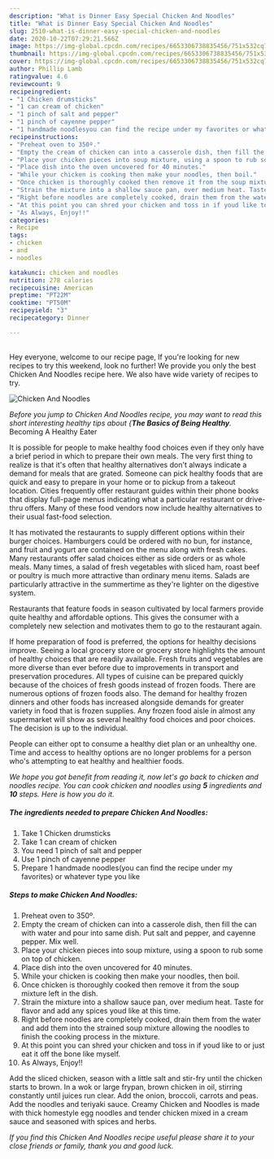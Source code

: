 ```yaml
---
description: "What is Dinner Easy Special Chicken And Noodles"
title: "What is Dinner Easy Special Chicken And Noodles"
slug: 2510-what-is-dinner-easy-special-chicken-and-noodles
date: 2020-10-22T07:29:21.566Z
image: https://img-global.cpcdn.com/recipes/6653306738835456/751x532cq70/chicken-and-noodles-recipe-main-photo.jpg
thumbnail: https://img-global.cpcdn.com/recipes/6653306738835456/751x532cq70/chicken-and-noodles-recipe-main-photo.jpg
cover: https://img-global.cpcdn.com/recipes/6653306738835456/751x532cq70/chicken-and-noodles-recipe-main-photo.jpg
author: Phillip Lamb
ratingvalue: 4.6
reviewcount: 9
recipeingredient:
- "1 Chicken drumsticks"
- "1 can cream of chicken"
- "1 pinch of salt and pepper"
- "1 pinch of cayenne pepper"
- "1 handmade noodlesyou can find the recipe under my favorites or whatever type you like"
recipeinstructions:
- "Preheat oven to 350º."
- "Empty the cream of chicken can into a casserole dish, then fill the can with water and pour into same dish. Put salt and pepper, and cayenne pepper. Mix well."
- "Place your chicken pieces into soup mixture, using a spoon to rub some on top of chicken."
- "Place dish into the oven uncovered for 40 minutes."
- "While your chicken is cooking then make your noodles, then boil."
- "Once chicken is thoroughly cooked then remove it from the soup mixture left in the dish."
- "Strain the mixture into a shallow sauce pan, over medium heat. Taste for flavor and add any spices youd like at this time."
- "Right before noodles are completely cooked, drain them from the water and add them into the strained soup mixture allowing the noodles to finish the cooking process in the mixture."
- "At this point you can shred your chicken and toss in if youd like to or just eat it off the bone like myself."
- "As Always, Enjoy!!"
categories:
- Recipe
tags:
- chicken
- and
- noodles

katakunci: chicken and noodles 
nutrition: 278 calories
recipecuisine: American
preptime: "PT22M"
cooktime: "PT50M"
recipeyield: "3"
recipecategory: Dinner

---
```

<br>
Hey everyone, welcome to our recipe page, If you're looking for new recipes to try this weekend, look no further! We provide you only the best Chicken And Noodles recipe here. We also have wide variety of recipes to try.
<br>


![Chicken And Noodles](https://img-global.cpcdn.com/recipes/6653306738835456/751x532cq70/chicken-and-noodles-recipe-main-photo.jpg)

<i>Before you jump to Chicken And Noodles recipe, you may want to read this short interesting healthy tips about {<strong>The Basics of Being Healthy</strong>.</i>
Becoming A Healthy Eater

It is possible for people to make healthy food choices even if they only have a brief period in which to prepare their own meals. The very first thing to realize is that it's often that healthy alternatives don't always indicate a demand for meals that are grated. Someone can pick healthy foods that are quick and easy to prepare in your home or to pickup from a takeout location. Cities frequently offer restaurant guides within their phone books that display full-page menus indicating what a particular restaurant or drive-thru offers. Many of these food vendors now include healthy alternatives to their usual fast-food selection.

 It has motivated the restaurants to supply different options within their burger choices. Hamburgers could be ordered with no bun, for instance, and fruit and yogurt are contained on the menu along with fresh cakes. Many restaurants offer salad choices either as side orders or as whole meals. Many times, a salad of fresh vegetables with sliced ham, roast beef or poultry is much more attractive than ordinary menu items.  Salads are particularly attractive in the summertime as they're lighter on the digestive system.

Restaurants that feature foods in season cultivated by local farmers provide quite healthy and affordable options.  This gives the consumer with a completely new selection and motivates them to go to the restaurant again.

If home preparation of food is preferred, the options for healthy decisions improve. Seeing a local grocery store or grocery store highlights the amount of healthy choices that are readily available. Fresh fruits and vegetables are more diverse than ever before due to improvements in transport and preservation procedures.  All types of cuisine can be prepared quickly because of the choices of fresh goods instead of frozen foods. There are numerous options of frozen foods also. The demand for healthy frozen dinners and other foods has increased alongside demands for greater variety in food that is frozen supplies. Any frozen food aisle in almost any supermarket will show as several healthy food choices and poor choices. The decision is up to the individual.

People can either opt to consume a healthy diet plan or an unhealthy one. Time and access to healthy options are no longer problems for a person who's attempting to eat healthy and healthier foods.


<i>We hope you got benefit from reading it, now let's go back to chicken and noodles recipe. You can cook chicken and noodles using <strong>5</strong> ingredients and <strong>10</strong> steps. Here is how you do it.
</i>

##### The ingredients needed to prepare Chicken And Noodles:

1. Take 1 Chicken drumsticks
1. Take 1 can cream of chicken
1. You need 1 pinch of salt and pepper
1. Use 1 pinch of cayenne pepper
1. Prepare 1 handmade noodles(you can find the recipe under my favorites) or whatever type you like


##### Steps to make Chicken And Noodles:

1. Preheat oven to 350º.
1. Empty the cream of chicken can into a casserole dish, then fill the can with water and pour into same dish. Put salt and pepper, and cayenne pepper. Mix well.
1. Place your chicken pieces into soup mixture, using a spoon to rub some on top of chicken.
1. Place dish into the oven uncovered for 40 minutes.
1. While your chicken is cooking then make your noodles, then boil.
1. Once chicken is thoroughly cooked then remove it from the soup mixture left in the dish.
1. Strain the mixture into a shallow sauce pan, over medium heat. Taste for flavor and add any spices youd like at this time.
1. Right before noodles are completely cooked, drain them from the water and add them into the strained soup mixture allowing the noodles to finish the cooking process in the mixture.
1. At this point you can shred your chicken and toss in if youd like to or just eat it off the bone like myself.
1. As Always, Enjoy!!


Add the sliced chicken, season with a little salt and stir-fry until the chicken starts to brown. In a wok or large frypan, brown chicken in oil, stirring constantly until juices run clear. Add the onion, broccoli, carrots and peas. Add the noodles and teriyaki sauce. Creamy Chicken and Noodles is made with thick homestyle egg noodles and tender chicken mixed in a cream sauce and seasoned with spices and herbs. 

<i>If you find this Chicken And Noodles recipe useful please share it to your close friends or family, thank you and good luck.</i>
